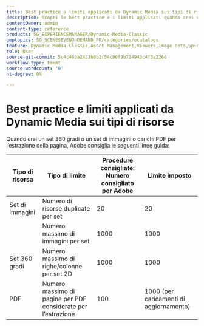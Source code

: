 ```yaml
---
title: Best practice e limiti applicati da Dynamic Media sui tipi di risorse
description: Scopri le best practice e i limiti applicati quando crei un set di immagini o un set 360 gradi o carichi un PDF.
contentOwner: admin
content-type: reference
products: SG_EXPERIENCEMANAGER/Dynamic-Media-Classic
geptopics: SG_SCENESEVENONDEMAND_PK/categories/ecatalogs
feature: Dynamic Media Classic,Asset Management,Viewers,Image Sets,Spin Sets,eCatalog
role: User
source-git-commit: 5c4c469a2433b8b2f54c90f9b724943c4f3a2266
workflow-type: tm+mt
source-wordcount: '0'
ht-degree: 0%

---
```



# Best practice e limiti applicati da Dynamic Media sui tipi di risorse

Quando crei un set 360 gradi o un set di immagini o carichi PDF per l’estrazione della pagina, Adobe consiglia le seguenti linee guida:

| Tipo di risorsa | Tipo di limite | Procedure consigliate: Numero consigliato per Adobe | Limite imposto |
| --- | --- | --- | --- |
| Set di immagini | Numero di risorse duplicate per set | 20 | 20 |
|  | Numero massimo di immagini per set | 1000 | 1000 |
| Set 360 gradi | Numero massimo di righe/colonne per set 2D | 1000 | 1000 |
| PDF | Numero massimo di pagine per PDF considerate per l’estrazione | 100 | 1000 (per caricamenti di aggiornamento) |